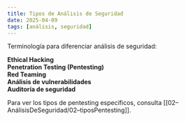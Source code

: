 ```yaml
---
title: Tipos de Análisis de Seguridad
date: 2025-04-09
tags: [análisis, seguridad]
---
```


Terminología para diferenciar análisis de seguridad:

**Ethical Hacking**  
**Penetration Testing (Pentesting)**  
**Red Teaming**  
**Análisis de vulnerabilidades**  
**Auditoría de seguridad**

Para ver los tipos de pentesting específicos, consulta [[02–AnálisisDeSeguridad/02–tiposPentesting]].